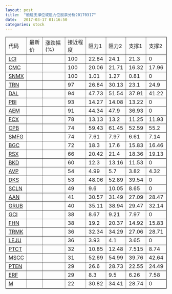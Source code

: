 ```yaml
---
layout: post
title:  "触碰支撑位或阻力位股票分析20170317"
date:   2017-03-17 01:16:50
categories: stock
---
```

<script type="text/javascript">
var stockList = []
stockList.push('gb_lci');
stockList.push('gb_cmc');
stockList.push('gb_snmx');
stockList.push('gb_trn');
stockList.push('gb_dal');
stockList.push('gb_pbi');
stockList.push('gb_aem');
stockList.push('gb_fcx');
stockList.push('gb_cpb');
stockList.push('gb_smfg');
stockList.push('gb_bgc');
stockList.push('gb_rsx');
stockList.push('gb_bkd');
stockList.push('gb_avp');
stockList.push('gb_dks');
stockList.push('gb_scln');
stockList.push('gb_aan');
stockList.push('gb_grub');
stockList.push('gb_gci');
stockList.push('gb_fhn');
stockList.push('gb_trmk');
stockList.push('gb_leju');
stockList.push('gb_ptct');
stockList.push('gb_mscc');
stockList.push('gb_pten');
stockList.push('gb_erf');
stockList.push('gb_m');
</script>
<table border="1">
 <tr>
 <td>代码</td>
 <td>最新价</td>
 <td>涨跌幅(%)</td>
 <td>接近程度</td>
 <td>阻力1</td>
 <td>阻力2</td>
 <td>支撑1</td>
 <td>支撑2</td>
</tr>
  <tr id="lci" class="green">
  <td><a href="http://stock.finance.sina.com.cn/usstock/quotes/LCI.html" target="_blank">LCI</a></td><td></td><td></td><td>100</td><td>22.84</td><td>24.1</td><td>21.3</td><td>0</td></tr>
  <tr id="cmc" class="red">
  <td><a href="http://stock.finance.sina.com.cn/usstock/quotes/CMC.html" target="_blank">CMC</a></td><td></td><td></td><td>100</td><td>20.06</td><td>21.71</td><td>16.32</td><td>17.96</td></tr>
  <tr id="snmx" class="red">
  <td><a href="http://stock.finance.sina.com.cn/usstock/quotes/SNMX.html" target="_blank">SNMX</a></td><td></td><td></td><td>100</td><td>1.01</td><td>1.27</td><td>0.81</td><td>0</td></tr>
  <tr id="trn" class="red">
  <td><a href="http://stock.finance.sina.com.cn/usstock/quotes/TRN.html" target="_blank">TRN</a></td><td></td><td></td><td>97</td><td>26.84</td><td>30.13</td><td>23.1</td><td>24.9</td></tr>
  <tr id="dal" class="red">
  <td><a href="http://stock.finance.sina.com.cn/usstock/quotes/DAL.html" target="_blank">DAL</a></td><td></td><td></td><td>94</td><td>47.73</td><td>51.54</td><td>37.91</td><td>41.22</td></tr>
  <tr id="pbi" class="green">
  <td><a href="http://stock.finance.sina.com.cn/usstock/quotes/PBI.html" target="_blank">PBI</a></td><td></td><td></td><td>93</td><td>14.27</td><td>14.08</td><td>13.22</td><td>0</td></tr>
  <tr id="aem" class="red">
  <td><a href="http://stock.finance.sina.com.cn/usstock/quotes/AEM.html" target="_blank">AEM</a></td><td></td><td></td><td>91</td><td>44.34</td><td>47.9</td><td>36.93</td><td>0</td></tr>
  <tr id="fcx" class="red">
  <td><a href="http://stock.finance.sina.com.cn/usstock/quotes/FCX.html" target="_blank">FCX</a></td><td></td><td></td><td>78</td><td>13.13</td><td>13.2</td><td>11.25</td><td>11.93</td></tr>
  <tr id="cpb" class="red">
  <td><a href="http://stock.finance.sina.com.cn/usstock/quotes/CPB.html" target="_blank">CPB</a></td><td></td><td></td><td>74</td><td>59.43</td><td>61.45</td><td>52.59</td><td>55.2</td></tr>
  <tr id="smfg" class="red">
  <td><a href="http://stock.finance.sina.com.cn/usstock/quotes/SMFG.html" target="_blank">SMFG</a></td><td></td><td></td><td>74</td><td>7.61</td><td>7.97</td><td>6.61</td><td>7.14</td></tr>
  <tr id="bgc" class="red">
  <td><a href="http://stock.finance.sina.com.cn/usstock/quotes/BGC.html" target="_blank">BGC</a></td><td></td><td></td><td>72</td><td>18.3</td><td>17.6</td><td>15.83</td><td>16.46</td></tr>
  <tr id="rsx" class="green">
  <td><a href="http://stock.finance.sina.com.cn/usstock/quotes/RSX.html" target="_blank">RSX</a></td><td></td><td></td><td>66</td><td>20.42</td><td>21.4</td><td>18.36</td><td>19.13</td></tr>
  <tr id="bkd" class="red">
  <td><a href="http://stock.finance.sina.com.cn/usstock/quotes/BKD.html" target="_blank">BKD</a></td><td></td><td></td><td>60</td><td>12.3</td><td>13.16</td><td>11.53</td><td>0</td></tr>
  <tr id="avp" class="green">
  <td><a href="http://stock.finance.sina.com.cn/usstock/quotes/AVP.html" target="_blank">AVP</a></td><td></td><td></td><td>54</td><td>4.99</td><td>5.7</td><td>3.82</td><td>4.32</td></tr>
  <tr id="dks" class="green">
  <td><a href="http://stock.finance.sina.com.cn/usstock/quotes/DKS.html" target="_blank">DKS</a></td><td></td><td></td><td>53</td><td>48.06</td><td>52.89</td><td>39.54</td><td>0</td></tr>
  <tr id="scln" class="red">
  <td><a href="http://stock.finance.sina.com.cn/usstock/quotes/SCLN.html" target="_blank">SCLN</a></td><td></td><td></td><td>49</td><td>9.6</td><td>10.05</td><td>8.65</td><td>0</td></tr>
  <tr id="aan" class="red">
  <td><a href="http://stock.finance.sina.com.cn/usstock/quotes/AAN.html" target="_blank">AAN</a></td><td></td><td></td><td>41</td><td>30.57</td><td>31.49</td><td>27.09</td><td>28.47</td></tr>
  <tr id="grub" class="red">
  <td><a href="http://stock.finance.sina.com.cn/usstock/quotes/GRUB.html" target="_blank">GRUB</a></td><td></td><td></td><td>40</td><td>35.11</td><td>38.94</td><td>29.47</td><td>32.14</td></tr>
  <tr id="gci" class="green">
  <td><a href="http://stock.finance.sina.com.cn/usstock/quotes/GCI.html" target="_blank">GCI</a></td><td></td><td></td><td>38</td><td>8.67</td><td>9.21</td><td>7.97</td><td>0</td></tr>
  <tr id="fhn" class="green">
  <td><a href="http://stock.finance.sina.com.cn/usstock/quotes/FHN.html" target="_blank">FHN</a></td><td></td><td></td><td>38</td><td>19.2</td><td>20.37</td><td>14.92</td><td>15.83</td></tr>
  <tr id="trmk" class="green">
  <td><a href="http://stock.finance.sina.com.cn/usstock/quotes/TRMK.html" target="_blank">TRMK</a></td><td></td><td></td><td>36</td><td>32.34</td><td>34.29</td><td>27.06</td><td>28.71</td></tr>
  <tr id="leju" class="red">
  <td><a href="http://stock.finance.sina.com.cn/usstock/quotes/LEJU.html" target="_blank">LEJU</a></td><td></td><td></td><td>36</td><td>3.93</td><td>4.1</td><td>3.65</td><td>0</td></tr>
  <tr id="ptct" class="green">
  <td><a href="http://stock.finance.sina.com.cn/usstock/quotes/PTCT.html" target="_blank">PTCT</a></td><td></td><td></td><td>32</td><td>10.85</td><td>12.48</td><td>7.515</td><td>8.74</td></tr>
  <tr id="mscc" class="green">
  <td><a href="http://stock.finance.sina.com.cn/usstock/quotes/MSCC.html" target="_blank">MSCC</a></td><td></td><td></td><td>31</td><td>52.69</td><td>54.99</td><td>39.76</td><td>42.64</td></tr>
  <tr id="pten" class="red">
  <td><a href="http://stock.finance.sina.com.cn/usstock/quotes/PTEN.html" target="_blank">PTEN</a></td><td></td><td></td><td>29</td><td>26.6</td><td>28.73</td><td>22.55</td><td>24.49</td></tr>
  <tr id="erf" class="red">
  <td><a href="http://stock.finance.sina.com.cn/usstock/quotes/ERF.html" target="_blank">ERF</a></td><td></td><td></td><td>29</td><td>8.3</td><td>9.5</td><td>6.26</td><td>7.58</td></tr>
  <tr id="m" class="red">
  <td><a href="http://stock.finance.sina.com.cn/usstock/quotes/M.html" target="_blank">M</a></td><td></td><td></td><td>22</td><td>30.82</td><td>34.41</td><td>28.74</td><td>0</td></tr>
</table>
